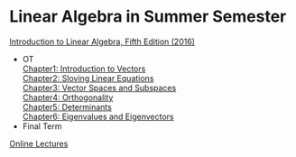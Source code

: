 # Linear Algebra in Summer Semester
[Introduction to Linear Algebra, Fifth Edition (2016)](https://math.mit.edu/~gs/linearalgebra/)<br>
- OT<br>
[Chapter1: Introduction to Vectors]()<br>
[Chapter2: Sloving Linear Equations]()<br>
[Chapter3: Vector Spaces and Subspaces]()<br>
[Chapter4: Orthogonality]()<br>
[Chapter5: Determinants]()<br>
[Chapter6: Eigenvalues and Eigenvectors]()<br>
- Final Term<br>


[Online Lectures](https://ocw.mit.edu/courses/mathematics/18-06-linear-algebra-spring-2010/video-lectures/)
